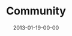 ---
layout: message
category: message
series: "Saints & Scoundrels"
title: "Community"
date: 2013-01-19-00-00
message_id: 764
audio-description: "Chuck Mingo talks about how the church is all about people."
audio: "http://www.crossroads.net/players/media/hq/saintsandscoundrels-03.mp3"
audio-title: "Community"
audio-duration: "41:24"
program-description: "Program"
program: "http://www.crossroads.net/players/media/hq/01_19-20_13Program_LO.pdf"
program-title: "Community"
video-description: "Chuck Mingo talks about how the church is all about people."
video-title: "Community"
video: "https://s3.amazonaws.com/crossroadsvideomessages/saintsandscoundrels-03.mp4"
video-poster: "https://www.crossroads.net/uploadedfiles/saintsandscoundrels-03-still.jpg"
---